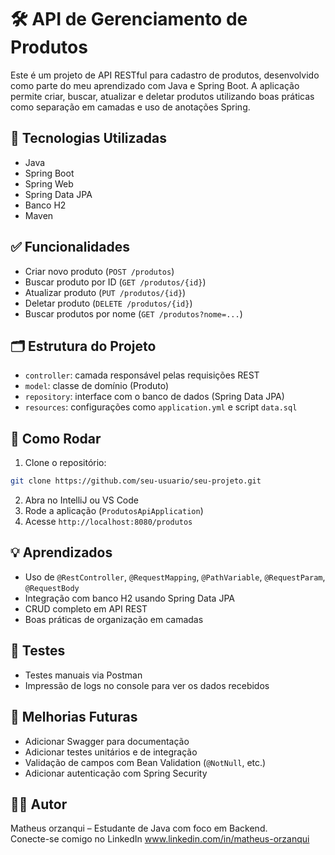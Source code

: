 # 🛠️ API de Gerenciamento de Produtos

Este é um projeto de API RESTful para cadastro de produtos, desenvolvido como parte do meu aprendizado com Java e Spring Boot. A aplicação permite criar, buscar, atualizar e deletar produtos utilizando boas práticas como separação em camadas e uso de anotações Spring.

## 🔧 Tecnologias Utilizadas

- Java
- Spring Boot  
- Spring Web  
- Spring Data JPA  
- Banco H2  
- Maven  

## ✅ Funcionalidades

- Criar novo produto (`POST /produtos`)
- Buscar produto por ID (`GET /produtos/{id}`)
- Atualizar produto (`PUT /produtos/{id}`)
- Deletar produto (`DELETE /produtos/{id}`)
- Buscar produtos por nome (`GET /produtos?nome=...`)

## 🗂️ Estrutura do Projeto

- `controller`: camada responsável pelas requisições REST
- `model`: classe de domínio (Produto)
- `repository`: interface com o banco de dados (Spring Data JPA)
- `resources`: configurações como `application.yml` e script `data.sql`

## 🚀 Como Rodar

1. Clone o repositório:
```bash
git clone https://github.com/seu-usuario/seu-projeto.git
```
2. Abra no IntelliJ ou VS Code  
3. Rode a aplicação (`ProdutosApiApplication`)  
4. Acesse `http://localhost:8080/produtos`

## 💡 Aprendizados

- Uso de `@RestController`, `@RequestMapping`, `@PathVariable`, `@RequestParam`, `@RequestBody`
- Integração com banco H2 usando Spring Data JPA
- CRUD completo em API REST
- Boas práticas de organização em camadas

## 🧪 Testes

- Testes manuais via Postman  
- Impressão de logs no console para ver os dados recebidos

## 📌 Melhorias Futuras

- Adicionar Swagger para documentação  
- Adicionar testes unitários e de integração  
- Validação de campos com Bean Validation (`@NotNull`, etc.)  
- Adicionar autenticação com Spring Security  

## 👨‍💻 Autor

Matheus orzanqui – Estudante de Java com foco em Backend.  
Conecte-se comigo no LinkedIn
www.linkedin.com/in/matheus-orzanqui
